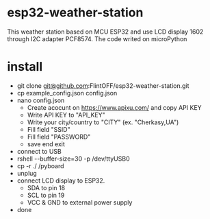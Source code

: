 # esp32-weather-station
This weather station based on MCU ESP32 and use LCD display 1602 through I2C adapter PCF8574.
The code writed on microPython

# install
* git clone git@github.com:FlintOFF/esp32-weather-station.git
* cp example_config.json config.json
* nano config.json
  * Create acocunt on https://www.apixu.com/ and copy API KEY
  * Write API KEY to "API_KEY"
  * Write your city/country to "CITY" (ex. "Cherkasy,UA")
  * Fill field "SSID"
  * Fill field "PASSWORD"
  * save end exit
* connect to USB
* rshell --buffer-size=30 -p /dev/ttyUSB0
* cp -r ./ /pyboard
* unplug
* connect LCD display to ESP32. 
  * SDA to pin 18
  * SCL to pin 19
  * VCC & GND to external power supply
* done
